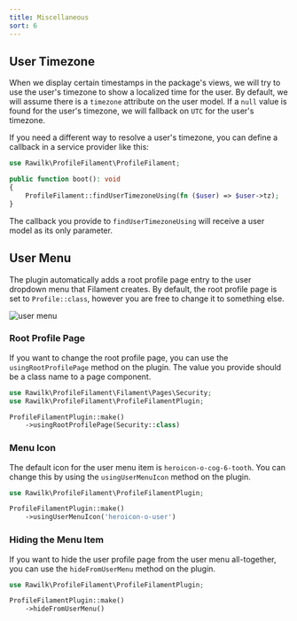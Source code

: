 ```yaml
---
title: Miscellaneous
sort: 6
---
```


## User Timezone

When we display certain timestamps in the package's views, we will try to use the user's timezone to show a localized time for the user. By default, we will assume there is a `timezone` attribute on the user model. If a `null` value is found for the user's timezone, we will fallback on `UTC` for the user's timezone.

If you need a different way to resolve a user's timezone, you can define a callback in a service provider like this:

```php
use Rawilk\ProfileFilament\ProfileFilament;

public function boot(): void
{
    ProfileFilament::findUserTimezoneUsing(fn ($user) => $user->tz);
}
```

The callback you provide to `findUserTimezoneUsing` will receive a user model as its only parameter.

## User Menu

The plugin automatically adds a root profile page entry to the user dropdown menu that Filament creates. By default, the root profile page is set to `Profile::class`, however you are free to change it to something else.

![user menu](https://github.com/rawilk/profile-filament-plugin/blob/main/assets/images/user-menu.png)

### Root Profile Page

If you want to change the root profile page, you can use the `usingRootProfilePage` method on the plugin. The value you provide should be a class name to a page component.

```php
use Rawilk\ProfileFilament\Filament\Pages\Security;
use Rawilk\ProfileFilament\ProfileFilamentPlugin;

ProfileFilamentPlugin::make()
    ->usingRootProfilePage(Security::class)
```

### Menu Icon

The default icon for the user menu item is `heroicon-o-cog-6-tooth`. You can change this by using the `usingUserMenuIcon` method on the plugin.

```php
use Rawilk\ProfileFilament\ProfileFilamentPlugin;

ProfileFilamentPlugin::make()
    ->usingUserMenuIcon('heroicon-o-user')
```

### Hiding the Menu Item

If you want to hide the user profile page from the user menu all-together, you can use the `hideFromUserMenu` method on the plugin.

```php
use Rawilk\ProfileFilament\ProfileFilamentPlugin;

ProfileFilamentPlugin::make()
    ->hideFromUserMenu()
```
